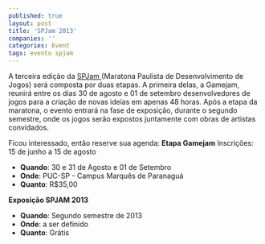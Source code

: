 ```yaml
---
published: true
layout: post
title: 'SPJam 2013'
companies: ''
categories: Event
tags: evento spjam
---
```

A terceira edição da <a href="http://www.spjam.com.br" target="_blank">SPJam </a>
(Maratona Paulista de Desenvolvimento de Jogos) será composta por duas etapas. A primeira delas, a Gamejam, reunirá entre os dias 30 de agosto e 01 de setembro desenvolvedores de jogos para a criação de novas ideias em apenas 48 horas.
Após a etapa da maratona, o evento entrará na fase de exposição, durante o segundo semestre, onde os jogos serão expostos juntamente com obras de artistas convidados.
 
Ficou interessado, então reserve sua agenda:
**Etapa Gamejam**
Inscrições: 15 de junho a 15 de agosto
* **Quando**:  30 e 31 de Agosto e 01 de Setembro
* **Onde**:  PUC-SP - Campus Marquês de Paranaguá
* **Quanto**:  R$35,00
 
<strong>Exposição SPJAM 2013</strong>
* **Quando**:  Segundo semestre de 2013
* **Onde**:  a ser definido
* **Quanto**:  Grátis
 
 
